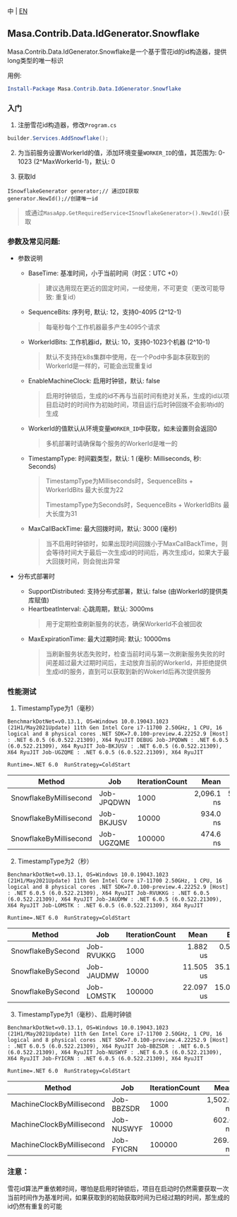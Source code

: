 中 | [EN](README.md)

## Masa.Contrib.Data.IdGenerator.Snowflake

Masa.Contrib.Data.IdGenerator.Snowflake是一个基于雪花id的id构造器，提供long类型的唯一标识

用例:

``` powershell
Install-Package Masa.Contrib.Data.IdGenerator.Snowflake
```

### 入门

1. 注册雪花id构造器，修改`Program.cs`

``` C#
builder.Services.AddSnowflake();
```

2. 为当前服务设置WorkerId的值，添加环境变量`WORKER_ID`的值，其范围为: 0-1023 (2^MaxWorkerId-1)，默认: 0

3. 获取Id

```
ISnowflakeGenerator generator;// 通过DI获取
generator.NewId();//创建唯一id
```

> 或通过`MasaApp.GetRequiredService<ISnowflakeGenerator>().NewId()`获取

### 参数及常见问题:

* 参数说明
    * BaseTime: 基准时间，小于当前时间（时区：UTC +0）
      > 建议选用现在更近的固定时间，一经使用，不可更变（更改可能导致: 重复id）
    * SequenceBits: 序列号, 默认: 12，支持0-4095 (2^12-1)
      > 每毫秒每个工作机器最多产生4095个请求
    * WorkerIdBits: 工作机器id，默认: 10，支持0-1023个机器 (2^10-1)
      > 默认不支持在k8s集群中使用，在一个Pod中多副本获取到的WorkerId是一样的，可能会出现重复id
    * EnableMachineClock: 启用时钟锁，默认: false
      > 启用时钟锁后，生成的id不再与当前时间有绝对关系，生成的id以项目启动时的时间作为初始时间，项目运行后时钟回拨不会影响id的生成
    * WorkerId的值默认从环境变量`WORKER_ID`中获取，如未设置则会返回0
      > 多机部署时请确保每个服务的WorkerId是唯一的
    * TimestampType: 时间戳类型，默认: 1 (毫秒: Milliseconds, 秒: Seconds)
      > TimestampType为Milliseconds时，SequenceBits + WorkerIdBits 最大长度为22
      >
      > TimestampType为Seconds时，SequenceBits + WorkerIdBits 最大长度为31
    * MaxCallBackTime: 最大回拨时间，默认: 3000 (毫秒)
      > 当不启用时钟锁时，如果出现时间回拨小于MaxCallBackTime，则会等待时间大于最后一次生成id的时间后，再次生成id，如果大于最大回拨时间，则会抛出异常

* 分布式部署时
    * SupportDistributed: 支持分布式部署，默认: false (由WorkerId的提供类库赋值)
    * HeartbeatInterval: 心跳周期，默认: 3000ms
      > 用于定期检查刷新服务的状态，确保WorkerId不会被回收
    * MaxExpirationTime: 最大过期时间: 默认: 10000ms
      > 当刷新服务状态失败时，检查当前时间与第一次刷新服务失败的时间差超过最大过期时间后，主动放弃当前的WorkerId，并拒绝提供生成id的服务，直到可以获取到新的WokerId后再次提供服务

### 性能测试

1. TimestampType为1（毫秒）

`BenchmarkDotNet=v0.13.1, OS=Windows 10.0.19043.1023 (21H1/May2021Update)
11th Gen Intel Core i7-11700 2.50GHz, 1 CPU, 16 logical and 8 physical cores
.NET SDK=7.0.100-preview.4.22252.9
[Host]     : .NET 6.0.5 (6.0.522.21309), X64 RyuJIT DEBUG
Job-JPQDWN : .NET 6.0.5 (6.0.522.21309), X64 RyuJIT
Job-BKJUSV : .NET 6.0.5 (6.0.522.21309), X64 RyuJIT
Job-UGZQME : .NET 6.0.5 (6.0.522.21309), X64 RyuJIT`

`Runtime=.NET 6.0  RunStrategy=ColdStart`

|                 Method |        Job | IterationCount |       Mean |     Error |     StdDev |     Median |        Min |          Max |
|----------------------- |----------- |--------------- |-----------:|----------:|-----------:|-----------:|-----------:|-------------:|
| SnowflakeByMillisecond | Job-JPQDWN |           1000 | 2,096.1 ns | 519.98 ns | 4,982.3 ns | 1,900.0 ns | 1,000.0 ns | 156,600.0 ns |
| SnowflakeByMillisecond | Job-BKJUSV |          10000 |   934.0 ns |  58.44 ns | 1,775.5 ns |   500.0 ns |   200.0 ns | 161,900.0 ns |
| SnowflakeByMillisecond | Job-UGZQME |         100000 |   474.6 ns |   5.54 ns |   532.8 ns |   400.0 ns |   200.0 ns | 140,500.0 ns |

2. TimestampType为2（秒）

`BenchmarkDotNet=v0.13.1, OS=Windows 10.0.19043.1023 (21H1/May2021Update)
11th Gen Intel Core i7-11700 2.50GHz, 1 CPU, 16 logical and 8 physical cores
.NET SDK=7.0.100-preview.4.22252.9
[Host]     : .NET 6.0.5 (6.0.522.21309), X64 RyuJIT
Job-RVUKKG : .NET 6.0.5 (6.0.522.21309), X64 RyuJIT
Job-JAUDMW : .NET 6.0.5 (6.0.522.21309), X64 RyuJIT
Job-LOMSTK : .NET 6.0.5 (6.0.522.21309), X64 RyuJIT`

`Runtime=.NET 6.0  RunStrategy=ColdStart`

|            Method |        Job | IterationCount |      Mean |      Error |       StdDev |    Median |       Min |          Max |
|------------------ |----------- |--------------- |----------:|-----------:|-------------:|----------:|----------:|-------------:|
| SnowflakeBySecond | Job-RVUKKG |           1000 |  1.882 us |  0.5182 us |     4.965 us | 1.5000 us | 0.9000 us |     158.0 us |
| SnowflakeBySecond | Job-JAUDMW |          10000 | 11.505 us | 35.1131 us | 1,066.781 us | 0.4000 us | 0.3000 us | 106,678.8 us |
| SnowflakeBySecond | Job-LOMSTK |         100000 | 22.097 us | 15.0311 us | 1,444.484 us | 0.4000 us | 0.2000 us | 118,139.7 us |

3. TimestampType为1（毫秒）、启用时钟锁

`BenchmarkDotNet=v0.13.1, OS=Windows 10.0.19043.1023 (21H1/May2021Update)
11th Gen Intel Core i7-11700 2.50GHz, 1 CPU, 16 logical and 8 physical cores
.NET SDK=7.0.100-preview.4.22252.9
[Host]     : .NET 6.0.5 (6.0.522.21309), X64 RyuJIT
Job-BBZSDR : .NET 6.0.5 (6.0.522.21309), X64 RyuJIT
Job-NUSWYF : .NET 6.0.5 (6.0.522.21309), X64 RyuJIT
Job-FYICRN : .NET 6.0.5 (6.0.522.21309), X64 RyuJIT`

`Runtime=.NET 6.0  RunStrategy=ColdStart`

|                    Method |        Job | IterationCount |       Mean |     Error |     StdDev |     Median |         Min |          Max |
|-------------------------- |----------- |--------------- |-----------:|----------:|-----------:|-----------:|------------:|-------------:|
| MachineClockByMillisecond | Job-BBZSDR |           1000 | 1,502.0 ns | 498.35 ns | 4,775.1 ns | 1,100.0 ns | 700.0000 ns | 151,600.0 ns |
| MachineClockByMillisecond | Job-NUSWYF |          10000 |   602.0 ns |  54.76 ns | 1,663.7 ns |   200.0 ns | 100.0000 ns | 145,400.0 ns |
| MachineClockByMillisecond | Job-FYICRN |         100000 |   269.8 ns |   5.64 ns |   542.4 ns |   200.0 ns |   0.0000 ns | 140,900.0 ns |

### 注意：

雪花id算法严重依赖时间，哪怕是启用时钟锁后，项目在启动时仍然需要获取一次当前时间作为基准时间，如果获取到的初始获取时间为已经过期的时间，那生成的id仍然有重复的可能

